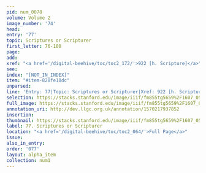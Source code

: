 ```yaml
---
pid: num_0078
volume: Volume 2
image_number: '74'
head: 
entry: '77'
topic: Scriptures or Scripturer
first_letter: 76-100
page: 
add: 
xref: "<a href='/digital-beehive/toc/toc2_172/'>922 [h. Scripture]</a>"
see: 
index: "[NOT_IN_INDEX]"
item: "#item-828fe10dc"
unparsed: 
line: 'Entry: 77|Topic: Scriptures or Scripturer|Xref: 922 [h. Scripture]|Index: [NOT_IN_INDEX]|#item-828fe10dc'
selection: https://stacks.stanford.edu/image/iiif/fm855tg5659%2F1607_0541/752,2962,3021,609/full/0/default.jpg
full_image: https://stacks.stanford.edu/image/iiif/fm855tg5659%2F1607_0541/full/full/0/default.jpg
annotation_uri: http://dev.llgc.org.uk/annotation/1570217937852
insertion: 
thumbnail: https://stacks.stanford.edu/image/iiif/fm855tg5659%2F1607_0541/752,2962,600,180/250,/0/default.jpg
label: 77. Scriptures or Scripturer
location: "<a href='/digital-beehive/toc/toc2_064/'>Full Page</a>"
issue: 
also_in_entry: 
order: '077'
layout: alpha_item
collection: num1
---
```

